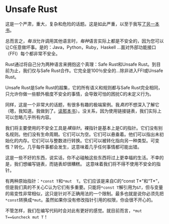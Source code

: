 # Unsafe Rust

这是一个严肃，重大，复杂和危险的话题。这是如此严重，以至于我写[了另一本书](https://doc.rust-lang.org/nightly/nomicon/)。

总而言之，*每当*允许调用其他语言时，*每种*语言实际上都是不安全的，因为您可以让C任意做坏事。是的：Java，Python，Ruby，Haskell ...面对外部功能接口（FFI）每个都非常不安全。

Rust通过将自己分为两种语言来拥抱这个真理：Safe Rust和Unsafe Rust。到目前为止，我们仅与Safe Rust合作。它完全是100％安全的...除非进入FFI或Unsafe Rust。

Unsafe Rust是Safe Rust的超集，它的所有语义和规则都与Safe Rust完全相同，只允许你做一些额外极度不安全的事情，会导致可怕的困扰C的未定义行为。

同样，这是一个非常大的话题，有很多有趣的极端案例。我*真的*不想深入了解它（嗯，我知道。我做到了。[读那本书](https://doc.rust-lang.org/nightly/nomicon/)）。没关系，因为使用链接链表，我们实际上可以忽略几乎所有内容。

我们将主要使用的不安全工具是*裸指针*。裸指针是基本上是C的指针。它们没有别名规则。他们没有生命周期。它们可以为空。它们可以悬垂着。他们可以指出未初始化的内存。它们可以与整数进行转换。它们可以被转化指向另一种类型。可变性？转化。几乎每件事都会发生，这意味着几乎任何事情都可能出错。

这是一些不好的东西，说实话，你不必碰触这些东西将过上更幸福的生活。不幸的是，我们想编写链表，而链表却很糟糕。 这意味着我们将不得不使用不安全的指针。

有两种原始指针：`*const T`和`*mut  T`。它们应该是来自C的“const T*”和“T*”，但是我们真的不关心C认为它们有多重要。只能将`*const T`解引用为`&T`，但与变量的易变性非常相似，这只是针对不正确用法的一个限制。最多也就是说你必须先把`*const`转换成`*mut`。虽然如果你没有修改指针引用的权限，你会很不开心的。

不管怎样，我们在编写代码时会对此有更好的感觉。就目前而言，`*mut T==&uncheck mut T`！

[nom]: https://doc.rust-lang.org/nightly/nomicon/

